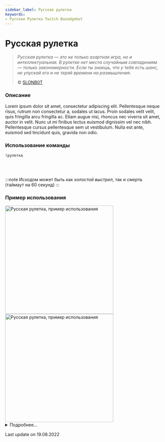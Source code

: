 ```yaml
---
sidebar_label: Русская рулетка
keywords:
- Русская Рулетка Twitch Basedgebot
---
```


# Русская рулетка

> *<quote>Русская рулетка — это не только азартная игра, но и интеллектуальная. В рулетке нет места случайным совпадениям — только закономерности. Если ты знаешь, что у тебя есть шанс, не упускай его и не теряй времени на размышления.</quote>*
>
> © <a class="slonbot roulette" href="https://www.twitch.tv/slonb0t">SLONB0T</a>

### Описание

Lorem ipsum dolor sit amet, consectetur adipiscing elit. Pellentesque neque risus, rutrum non consectetur a, sodales ut lacus. Proin sodales velit velit, quis fringilla arcu fringilla ac. Etiam augue nisi, rhoncus nec viverra sit amet, auctor in velit. Nunc ut mi finibus lectus euismod dignissim vel nec nibh. Pellentesque cursus pellentesque sem ut vestibulum. Nulla est ante, euismod sed tincidunt quis, gravida non odio.

### Использование команды

<code>!рулетка</code>

<br/>
<br/>

:::note
Исходом может быть как <i>холостой выстрел</i>, так и <i>смерть</i> (таймаут на 60 секунд)
:::

### Пример использования

<img src="https://media0.giphy.com/media/v9Q6GAWyFFaDXDdsKc/giphy.gif?cid=790b7611f054bdada189dcfbbad46ddfe1bd23b821cc936b&rid=giphy.gif&ct=g" alt="Русская рулетка, пример использования" width="350"/>
<img src="https://media3.giphy.com/media/jTg6r00iWb1ITTcV5o/giphy.gif?cid=790b76117fddfb4c49a7ce78536b393887d4026812cd2e7e&rid=giphy.gif&ct=g" alt="Русская рулетка, пример использования" width="350" id="example-right"/>

<details>
  <summary>Подробнее...</summary>
  <div>

| Global cooldown | 5 seconds⠀⠀⠀⠀⠀⠀⠀⠀⠀⠀⠀⠀ |
|:----------------|:----------------------|
| User cooldown   | 15 seconds            |
| Mod only        | No                    |
| Sub only        | No                    |
| Aliases         | !roulette             |
  </div>
</details>

<p class="update">Last update on 19.08.2022</p>